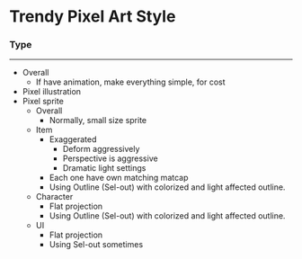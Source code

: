 # Trendy Pixel Art Style
### Type
---
- Overall
	- If have animation, make everything simple, for cost
- Pixel illustration
- Pixel sprite
	- Overall
		- Normally, small size sprite
	- Item
		- Exaggerated
			- Deform aggressively
			- Perspective is aggressive
			- Dramatic light settings
		- Each one have own matching matcap
		- Using Outline (Sel-out) with colorized and light affected outline.
	- Character
		- Flat projection
		- Using Outline (Sel-out) with colorized and light affected outline.
	- UI
		- Flat projection
		- Using Sel-out sometimes